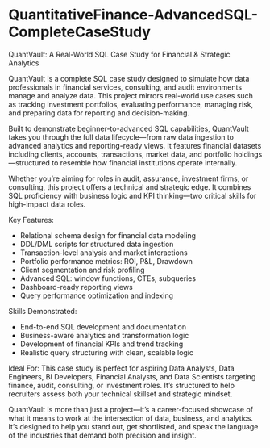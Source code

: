 # QuantitativeFinance-AdvancedSQL-CompleteCaseStudy

QuantVault: A Real-World SQL Case Study for Financial & Strategic Analytics

QuantVault is a complete SQL case study designed to simulate how data professionals in financial services, consulting, and audit environments manage and analyze data. This project mirrors real-world use cases such as tracking investment portfolios, evaluating performance, managing risk, and preparing data for reporting and decision-making.

Built to demonstrate beginner-to-advanced SQL capabilities, QuantVault takes you through the full data lifecycle—from raw data ingestion to advanced analytics and reporting-ready views. It features financial datasets including clients, accounts, transactions, market data, and portfolio holdings—structured to resemble how financial institutions operate internally.

Whether you’re aiming for roles in audit, assurance, investment firms, or consulting, this project offers a technical and strategic edge. It combines SQL proficiency with business logic and KPI thinking—two critical skills for high-impact data roles.

Key Features:
- Relational schema design for financial data modeling
- DDL/DML scripts for structured data ingestion
- Transaction-level analysis and market interactions
- Portfolio performance metrics: ROI, P&L, Drawdown
- Client segmentation and risk profiling
- Advanced SQL: window functions, CTEs, subqueries
- Dashboard-ready reporting views
- Query performance optimization and indexing

Skills Demonstrated:
- End-to-end SQL development and documentation
- Business-aware analytics and transformation logic
- Development of financial KPIs and trend tracking
- Realistic query structuring with clean, scalable logic

Ideal For:
This case study is perfect for aspiring Data Analysts, Data Engineers, BI Developers, Financial Analysts, and Data Scientists targeting finance, audit, consulting, or investment roles. It’s structured to help recruiters assess both your technical skillset and strategic mindset.

QuantVault is more than just a project—it’s a career-focused showcase of what it means to work at the intersection of data, business, and analytics. It’s designed to help you stand out, get shortlisted, and speak the language of the industries that demand both precision and insight.
